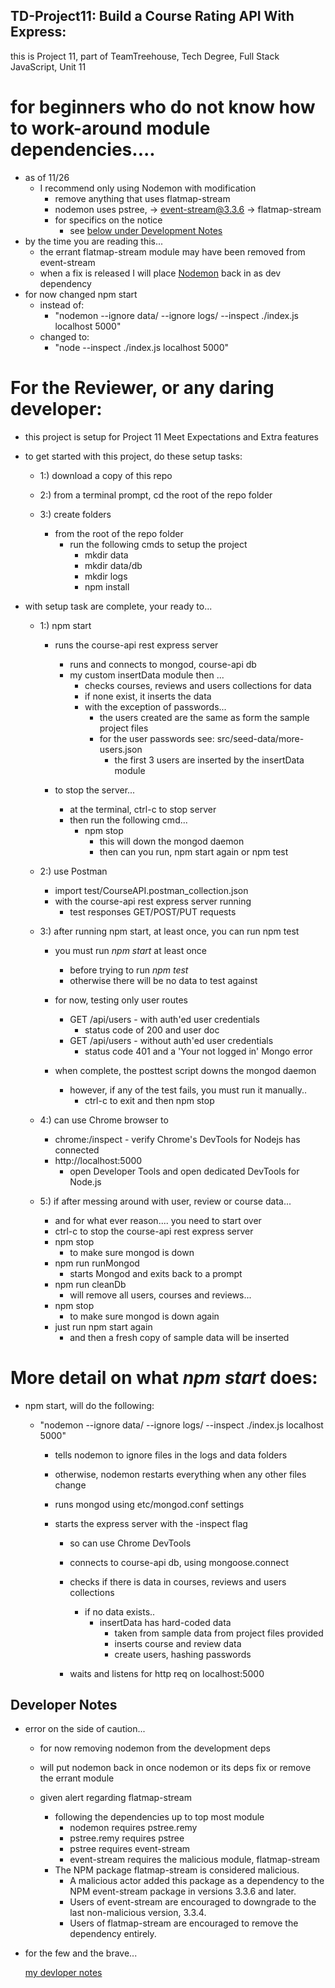 ## TD-Project11: Build a Course Rating API With Express:

this is Project 11, part of TeamTreehouse, Tech Degree, Full Stack JavaScript, Unit 11

# for beginners who do not know how to work-around module dependencies....
  - as of 11/26
    - I recommend only using Nodemon with modification
      - remove anything that uses flatmap-stream
      - nodemon uses pstree, ->  event-stream@3.3.6 -> flatmap-stream
      - for specifics on the notice
        - see [below under Development Notes](#developer-notes)
  - by the time you are reading this...
    - the errant flatmap-stream module may have been removed from event-stream
    - when a fix is released I will place [Nodemon](https://www.npmjs.com/package/nodemon) back in as dev dependency
  - for now changed npm start
    - instead of:
      - "nodemon --ignore data/ --ignore logs/ --inspect ./index.js localhost 5000"
    - changed to:
      - "node --inspect ./index.js localhost 5000"

# For the Reviewer, or any daring developer:

- this project is setup for Project 11 Meet Expectations and Extra features

- to get started with this project, do these setup tasks:

  - 1:) download a copy of this repo

  - 2:) from a terminal prompt, cd the root of the repo folder

  - 3:) create folders
      - from the root of the repo folder
        - run the following cmds to setup the project
          - mkdir data
          - mkdir data/db
          - mkdir logs
          - npm install

- with setup task are complete, your ready to...

  - 1:) npm start
      - runs the course-api rest express server
        - runs and connects to mongod, course-api db
        - my custom insertData module then ...
          - checks courses, reviews and users collections for data
          - if none exist, it inserts the data
          - with the exception of passwords...
            - the users created are the same as form the sample project files
            - for the user passwords see: src/seed-data/more-users.json
              - the first 3 users are inserted by the insertData module

     - to stop the server...
        - at the terminal, ctrl-c to stop server
        - then run the following cmd...
          - npm stop
            - this will down the mongod daemon
            - then can you run, npm start again or npm test

  - 2:) use Postman
      - import test/CourseAPI.postman_collection.json
      - with the course-api rest express server running
        - test responses GET/POST/PUT requests

  - 3:) after running npm start, at least once, you can run npm test

      - you must run *npm start* at least once
        - before trying to run *npm test*
        - otherwise there will be no data to test against

      - for now, testing only user routes
        - GET /api/users - with auth'ed user credentials
          - status code of 200 and user doc
        - GET /api/users - without auth'ed user credentials
          - status code 401 and a 'Your not logged in' Mongo error

      - when complete, the posttest script downs the mongod daemon
         - however, if any of the test fails, you must run it manually..
           - ctrl-c to exit and then npm stop

  - 4:) can use Chrome browser to
      -  chrome:/inspect
        - verify Chrome's DevTools for Nodejs has connected
      - http://localhost:5000
        - open Developer Tools and open dedicated DevTools for Node.js

  - 5:) if after messing around with user, review or course data...
      - and for what ever reason.... you need to start over
      - ctrl-c to stop the course-api rest express server
      - npm stop
        - to make sure mongod is down
      - npm run runMongod
        - starts Mongod and exits back to a prompt
      - npm run cleanDb
        - will remove all users, courses and reviews...
      - npm stop
        - to make sure mongod is down again
      - just run npm start again
        - and then a fresh copy of sample data will be inserted

# More detail on what *npm start* does:

- npm start, will do the following:

  - "nodemon --ignore data/ --ignore logs/ --inspect ./index.js localhost 5000"

    - tells nodemon to ignore files in the logs and data folders

    - otherwise, nodemon restarts everything when any other files change

    - runs mongod using etc/mongod.conf settings

    - starts the express server with the -inspect flag

      - so can use Chrome DevTools

      - connects to course-api db, using mongoose.connect

      - checks if there is data in courses, reviews and users collections
        - if no data exists..
          - insertData has hard-coded data
              - taken from sample data from project files provided
              - inserts course and review data
              - create users, hashing passwords

      - waits and listens for http req on localhost:5000

## Developer Notes

- error on the side of caution...
  - for now removing nodemon from the development deps
  - will put nodemon back in once nodemon or its deps fix or remove the errant module

  - given alert regarding flatmap-stream
    - following the dependencies up to top most module
      - nodemon requires pstree.remy  
      - pstree.remy requires pstree
      - pstree requires event-stream
      - event-stream requires the malicious module, flatmap-stream
    - The NPM package flatmap-stream is considered malicious.
      - A malicious actor added this package as a dependency to the NPM event-stream package in versions 3.3.6 and later.
      - Users of event-stream are encouraged to downgrade to the last non-malicious version, 3.3.4.
      - Users of flatmap-stream are encouraged to remove the dependency entirely.

- for the few and the brave...

  [my devloper notes](https://github.com/pereznetworks/TD-Project11/blob/master/devnotes.md)
